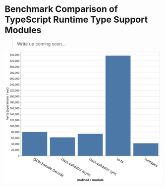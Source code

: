 # Benchmark Comparison of TypeScript Runtime Type Support Modules

> Write up coming soon...

![Bar Graph](./bar-graph.svg)
